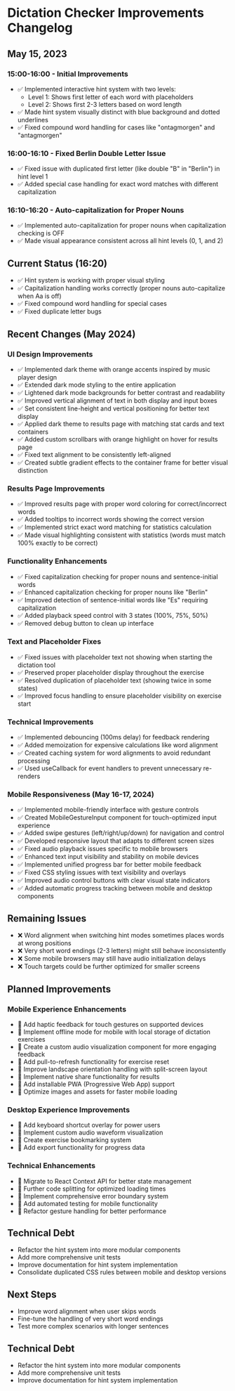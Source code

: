 # Dictation Checker Improvements Changelog

## May 15, 2023

### 15:00-16:00 - Initial Improvements
- ✅ Implemented interactive hint system with two levels:
  - Level 1: Shows first letter of each word with placeholders
  - Level 2: Shows first 2-3 letters based on word length
- ✅ Made hint system visually distinct with blue background and dotted underlines
- ✅ Fixed compound word handling for cases like "ontagmorgen" and "antagmorgen" 

### 16:00-16:10 - Fixed Berlin Double Letter Issue
- ✅ Fixed issue with duplicated first letter (like double "B" in "Berlin") in hint level 1
- ✅ Added special case handling for exact word matches with different capitalization

### 16:10-16:20 - Auto-capitalization for Proper Nouns
- ✅ Implemented auto-capitalization for proper nouns when capitalization checking is OFF
- ✅ Made visual appearance consistent across all hint levels (0, 1, and 2)

## Current Status (16:20)
- ✅ Hint system is working with proper visual styling
- ✅ Capitalization handling works correctly (proper nouns auto-capitalize when Aa is off)
- ✅ Fixed compound word handling for special cases
- ✅ Fixed duplicate letter bugs

## Recent Changes (May 2024)

### UI Design Improvements
- ✅ Implemented dark theme with orange accents inspired by music player design
- ✅ Extended dark mode styling to the entire application
- ✅ Lightened dark mode backgrounds for better contrast and readability
- ✅ Improved vertical alignment of text in both display and input boxes
- ✅ Set consistent line-height and vertical positioning for better text display
- ✅ Applied dark theme to results page with matching stat cards and text containers
- ✅ Added custom scrollbars with orange highlight on hover for results page
- ✅ Fixed text alignment to be consistently left-aligned
- ✅ Created subtle gradient effects to the container frame for better visual distinction

### Results Page Improvements
- ✅ Improved results page with proper word coloring for correct/incorrect words
- ✅ Added tooltips to incorrect words showing the correct version
- ✅ Implemented strict exact word matching for statistics calculation
- ✅ Made visual highlighting consistent with statistics (words must match 100% exactly to be correct)

### Functionality Enhancements
- ✅ Fixed capitalization checking for proper nouns and sentence-initial words
- ✅ Enhanced capitalization checking for proper nouns like "Berlin"
- ✅ Improved detection of sentence-initial words like "Es" requiring capitalization
- ✅ Added playback speed control with 3 states (100%, 75%, 50%)
- ✅ Removed debug button to clean up interface 

### Text and Placeholder Fixes
- ✅ Fixed issues with placeholder text not showing when starting the dictation tool
- ✅ Preserved proper placeholder display throughout the exercise
- ✅ Resolved duplication of placeholder text (showing twice in some states)
- ✅ Improved focus handling to ensure placeholder visibility on exercise start

### Technical Improvements
- ✅ Implemented debouncing (100ms delay) for feedback rendering
- ✅ Added memoization for expensive calculations like word alignment
- ✅ Created caching system for word alignments to avoid redundant processing
- ✅ Used useCallback for event handlers to prevent unnecessary re-renders

### Mobile Responsiveness (May 16-17, 2024)
- ✅ Implemented mobile-friendly interface with gesture controls
- ✅ Created MobileGestureInput component for touch-optimized input experience
- ✅ Added swipe gestures (left/right/up/down) for navigation and control
- ✅ Developed responsive layout that adapts to different screen sizes
- ✅ Fixed audio playback issues specific to mobile browsers
- ✅ Enhanced text input visibility and stability on mobile devices
- ✅ Implemented unified progress bar for better mobile feedback
- ✅ Fixed CSS styling issues with text visibility and overlays
- ✅ Improved audio control buttons with clear visual state indicators
- ✅ Added automatic progress tracking between mobile and desktop components

## Remaining Issues
- ❌ Word alignment when switching hint modes sometimes places words at wrong positions
- ❌ Very short word endings (2-3 letters) might still behave inconsistently
- ❌ Some mobile browsers may still have audio initialization delays
- ❌ Touch targets could be further optimized for smaller screens

## Planned Improvements

### Mobile Experience Enhancements
- 🔄 Add haptic feedback for touch gestures on supported devices
- 🔄 Implement offline mode for mobile with local storage of dictation exercises
- 🔄 Create a custom audio visualization component for more engaging feedback
- 🔄 Add pull-to-refresh functionality for exercise reset
- 🔄 Improve landscape orientation handling with split-screen layout
- 🔄 Implement native share functionality for results
- 🔄 Add installable PWA (Progressive Web App) support
- 🔄 Optimize images and assets for faster mobile loading

### Desktop Experience Improvements
- 🔄 Add keyboard shortcut overlay for power users
- 🔄 Implement custom audio waveform visualization
- 🔄 Create exercise bookmarking system
- 🔄 Add export functionality for progress data

### Technical Enhancements
- 🔄 Migrate to React Context API for better state management
- 🔄 Further code splitting for optimized loading times
- 🔄 Implement comprehensive error boundary system
- 🔄 Add automated testing for mobile functionality
- 🔄 Refactor gesture handling for better performance

## Technical Debt
- Refactor the hint system into more modular components
- Add more comprehensive unit tests
- Improve documentation for hint system implementation
- Consolidate duplicated CSS rules between mobile and desktop versions

## Next Steps
- Improve word alignment when user skips words
- Fine-tune the handling of very short word endings
- Test more complex scenarios with longer sentences

## Technical Debt
- Refactor the hint system into more modular components
- Add more comprehensive unit tests
- Improve documentation for hint system implementation 